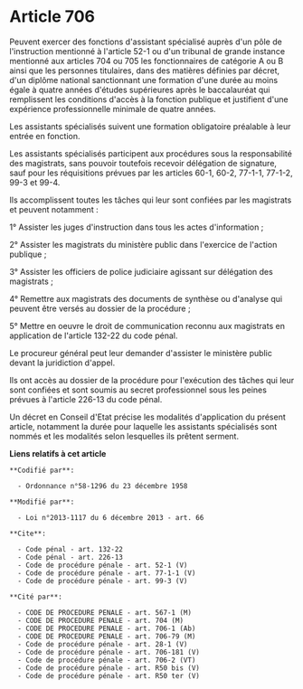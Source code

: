 # Article 706

Peuvent exercer des fonctions d'assistant spécialisé auprès d'un pôle de l'instruction mentionné à l'article 52-1 ou d'un
tribunal de grande instance mentionné aux articles 704 ou 705 les fonctionnaires de catégorie A ou B ainsi que les personnes
titulaires, dans des matières définies par décret, d'un diplôme national sanctionnant une formation d'une durée au moins
égale à quatre années d'études supérieures après le baccalauréat qui remplissent les conditions d'accès à la fonction
publique et justifient d'une expérience professionnelle minimale de quatre années. 

Les assistants spécialisés suivent une formation obligatoire préalable à leur entrée en fonction. 

Les assistants spécialisés participent aux procédures sous la responsabilité des magistrats, sans pouvoir toutefois recevoir
délégation de signature, sauf pour les réquisitions prévues par les articles 60-1, 60-2, 77-1-1, 77-1-2, 99-3 et 99-4. 

Ils accomplissent toutes les tâches qui leur sont confiées par les magistrats et peuvent notamment : 

1° Assister les juges d'instruction dans tous les actes d'information ; 

2° Assister les magistrats du ministère public dans l'exercice de l'action publique ; 

3° Assister les officiers de police judiciaire agissant sur délégation des magistrats ; 

4° Remettre aux magistrats des documents de synthèse ou d'analyse qui peuvent être versés au dossier de la procédure ; 

5° Mettre en oeuvre le droit de communication reconnu aux magistrats en application de l'article 132-22 du code pénal. 

Le procureur général peut leur demander d'assister le ministère public devant la juridiction d'appel. 

Ils ont accès au dossier de la procédure pour l'exécution des tâches qui leur sont confiées et sont soumis au secret
professionnel sous les peines prévues à l'article 226-13 du code pénal. 

Un décret en Conseil d'Etat précise les modalités d'application du présent article, notamment la durée pour laquelle les
assistants spécialisés sont nommés et les modalités selon lesquelles ils prêtent serment.

**Liens relatifs à cet article**

	**Codifié par**:

	  - Ordonnance n°58-1296 du 23 décembre 1958

	**Modifié par**:

	  - Loi n°2013-1117 du 6 décembre 2013 - art. 66

	**Cite**:

	  - Code pénal - art. 132-22
	  - Code pénal - art. 226-13
	  - Code de procédure pénale - art. 52-1 (V)
	  - Code de procédure pénale - art. 77-1-1 (V)
	  - Code de procédure pénale - art. 99-3 (V)

	**Cité par**:

	  - CODE DE PROCEDURE PENALE - art. 567-1 (M)
	  - CODE DE PROCEDURE PENALE - art. 704 (M)
	  - CODE DE PROCEDURE PENALE - art. 706-1 (Ab)
	  - CODE DE PROCEDURE PENALE - art. 706-79 (M)
	  - Code de procédure pénale - art. 28-1 (V)
	  - Code de procédure pénale - art. 706-181 (V)
	  - Code de procédure pénale - art. 706-2 (VT)
	  - Code de procédure pénale - art. R50 bis (V)
	  - Code de procédure pénale - art. R50 ter (V)
